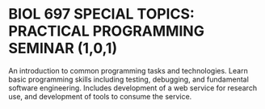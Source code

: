 # BIOL 697 SPECIAL TOPICS: PRACTICAL PROGRAMMING SEMINAR (1,0,1)

An introduction to common programming tasks and technologies.  Learn basic
programming skills including testing, debugging, and fundamental software
engineering.  Includes development of a web service for research use, and
development of tools to consume the service.

